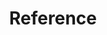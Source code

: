 ---
title: "Reference"
linkTitle: "Reference"
weight: 5
description: >
  This section contains the LWS reference information.
---